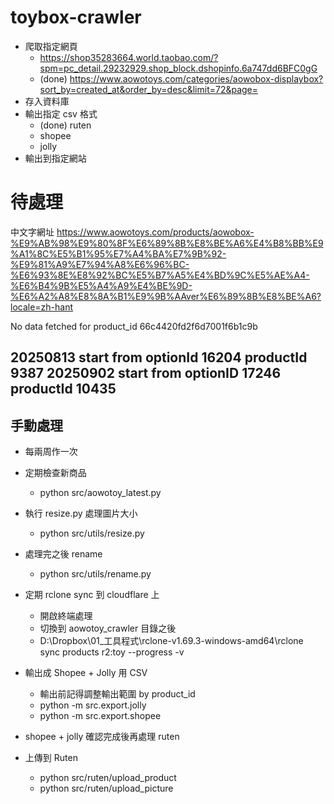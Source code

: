 # toybox-crawler

- 爬取指定網頁
  - https://shop35283664.world.taobao.com/?spm=pc_detail.29232929.shop_block.dshopinfo.6a747dd6BFC0gG
  - (done) https://www.aowotoys.com/categories/aowobox-displaybox?sort_by=created_at&order_by=desc&limit=72&page= 
- 存入資料庫
- 輸出指定 csv 格式
  - (done) ruten
  - shopee
  - jolly
- 輸出到指定網站

# 待處理

中文字網址 https://www.aowotoys.com/products/aowobox-%E9%AB%98%E9%80%8F%E6%89%8B%E8%BE%A6%E4%B8%BB%E9%A1%8C%E5%B1%95%E7%A4%BA%E7%9B%92-%E9%81%A9%E7%94%A8%E6%96%BC-%E6%93%8E%E8%92%BC%E5%B7%A5%E4%BD%9C%E5%AE%A4-%E6%B4%9B%E5%A4%A9%E4%BE%9D-%E6%A2%A8%E8%8A%B1%E9%9B%AAver%E6%89%8B%E8%BE%A6?locale=zh-hant

No data fetched for product_id 66c4420fd2f6d7001f6b1c9b



20250813 start from optionId 16204 productId 9387
20250902 start from optionID 17246 productId 10435
--

## 手動處理

- 每兩周作一次

- 定期檢查新商品
  - python src/aowotoy_latest.py 
- 執行 resize.py 處理圖片大小
  - python src/utils/resize.py
- 處理完之後 rename
  - python src/utils/rename.py
- 定期 rclone sync 到 cloudflare 上
  - 開啟終端處理
  - 切換到 aowotoy_crawler 目錄之後
  - D:\Dropbox\01_工具程式\rclone-v1.69.3-windows-amd64\rclone sync products r2:toy --progress -v
- 輸出成 Shopee + Jolly 用 CSV
  - 輸出前記得調整輸出範圍 by product_id
  - python -m src.export.jolly
  - python -m src.export.shopee
- shopee + jolly 確認完成後再處理 ruten
- 上傳到 Ruten
  - python src/ruten/upload_product
  - python src/ruten/upload_picture

